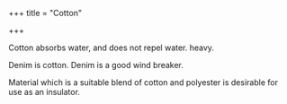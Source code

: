 +++
title = "Cotton"

+++

Cotton absorbs water, and does not repel water. heavy.

Denim is cotton. Denim is a good wind breaker.

Material which is a suitable blend of cotton and polyester is desirable
for use as an insulator.
